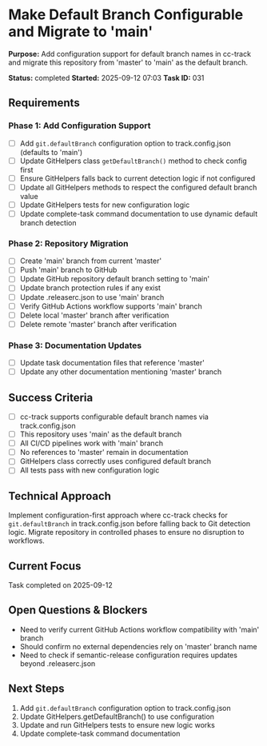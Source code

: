 # Make Default Branch Configurable and Migrate to 'main'

**Purpose:** Add configuration support for default branch names in cc-track and migrate this repository from 'master' to 'main' as the default branch.

**Status:** completed
**Started:** 2025-09-12 07:03
**Task ID:** 031

## Requirements

### Phase 1: Add Configuration Support
- [ ] Add `git.defaultBranch` configuration option to track.config.json (defaults to 'main')
- [ ] Update GitHelpers class `getDefaultBranch()` method to check config first
- [ ] Ensure GitHelpers falls back to current detection logic if not configured
- [ ] Update all GitHelpers methods to respect the configured default branch value
- [ ] Update GitHelpers tests for new configuration logic
- [ ] Update complete-task command documentation to use dynamic default branch detection

### Phase 2: Repository Migration
- [ ] Create 'main' branch from current 'master'
- [ ] Push 'main' branch to GitHub
- [ ] Update GitHub repository default branch setting to 'main'
- [ ] Update branch protection rules if any exist
- [ ] Update .releaserc.json to use 'main' branch
- [ ] Verify GitHub Actions workflow supports 'main' branch
- [ ] Delete local 'master' branch after verification
- [ ] Delete remote 'master' branch after verification

### Phase 3: Documentation Updates
- [ ] Update task documentation files that reference 'master'
- [ ] Update any other documentation mentioning 'master' branch

## Success Criteria
- [ ] cc-track supports configurable default branch names via track.config.json
- [ ] This repository uses 'main' as the default branch
- [ ] All CI/CD pipelines work with 'main' branch
- [ ] No references to 'master' remain in documentation
- [ ] GitHelpers class correctly uses configured default branch
- [ ] All tests pass with new configuration logic

## Technical Approach
Implement configuration-first approach where cc-track checks for `git.defaultBranch` in track.config.json before falling back to Git detection logic. Migrate repository in controlled phases to ensure no disruption to workflows.

## Current Focus

Task completed on 2025-09-12

## Open Questions & Blockers
- Need to verify current GitHub Actions workflow compatibility with 'main' branch
- Should confirm no external dependencies rely on 'master' branch name
- Need to check if semantic-release configuration requires updates beyond .releaserc.json

## Next Steps
1. Add `git.defaultBranch` configuration option to track.config.json
2. Update GitHelpers.getDefaultBranch() to use configuration
3. Update and run GitHelpers tests to ensure new logic works
4. Update complete-task command documentation

<!-- branch: feature/configurable-default-branch-031 -->